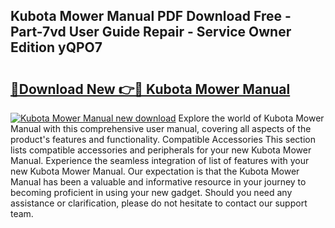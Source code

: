 ## Kubota Mower Manual PDF Download Free - Part-7vd User Guide Repair - Service Owner Edition yQPO7

# <h2><a href="http://bc90998.oget.top/?id=Kubota+Mower+Manual">🔗Download New 👉🔴 Kubota Mower Manual</a></h2>

[![Kubota Mower Manual new download](https://i.imgur.com/5g1atiW.png)](http://bc90998.oget.top/?id=Kubota+Mower+Manual)
Explore the world of Kubota Mower Manual with this comprehensive user manual, covering all aspects of the product's features and functionality. Compatible Accessories This section lists compatible accessories and peripherals for your new Kubota Mower Manual. Experience the seamless integration of list of features with your new Kubota Mower Manual. Our expectation is that the Kubota Mower Manual has been a valuable and informative resource in your journey to becoming proficient in using your new gadget. Should you need any assistance or clarification, please do not hesitate to contact our support team.
